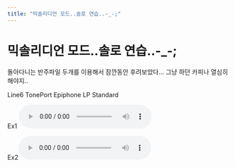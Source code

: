 ```yaml
---
title: "믹솔리디언 모드..솔로 연습..-_-;"
---
```

# 믹솔리디언 모드..솔로 연습..-_-;

돌아다니는 반주파일 두개를 이용해서 잠깐동안 후려보았다...
그냥 하던 카피나 열심히 해야지..

Line6 TonePort
Epiphone LP Standard

Ex1
<audio src="/assets/images/12aa2f7bdebcf43dbb8997ea96dd1f94.mp3" controls preload></audio>

Ex2<audio src="/assets/images/3fb018acd7cfb822026631438d4fd828.mp3" controls preload></audio>



